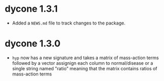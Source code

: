 # dycone 1.3.1

* Added a `NEWS.md` file to track changes to the package.

# dycone 1.3.0

* `hyp` now has a new signature and takes a matrix of mass-action terms
  followed by a vector assignign each column to normal/disease or a single
  string named "ratio" meaning that the matrix contains ratios of mass-action
  terms

